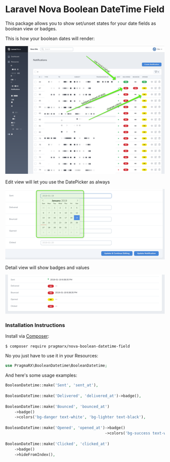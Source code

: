 # Laravel Nova Boolean DateTime Field

This package allows you to show set/unset states for your date fields as boolean view or badges.

This is how your boolean dates will render:

![Dashboard index page](docs/screenshot1.png)

Edit view will let you use the DatePicker as always

![Dashboard index page](docs/screenshot2.png)

Detail view will show badges and values

![Dashboard index page](docs/screenshot3.png)

### Installation Instructions

Install via [Composer](https://getcomposer.org/):

`$ composer require pragmarx/nova-boolean-datetime-field`

No you just have to use it in your Resources:

``` php
use PragmaRX\BooleanDatetime\BooleanDatetime;
```

And here's some usage examples:

``` php
BooleanDatetime::make('Sent', 'sent_at'),

BooleanDateTime::make('Delivered', 'delivered_at')->badge(),

BooleanDateTime::make('Bounced', 'bounced_at')
    ->badge()
    ->colors('bg-danger text-white', 'bg-lighter text-black'),

BooleanDateTime::make('Opened', 'opened_at')->badge()
                                            ->colors('bg-success text-white', 'bg-warning text-black'),

BooleanDateTime::make('Clicked', 'clicked_at')
    ->badge()
    ->hideFromIndex(),
```
